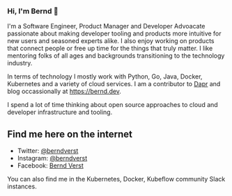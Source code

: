 ### Hi, I'm Bernd 👋

I'm a Software Engineer, Product Manager and Developer Advoacate passionate about making developer tooling and products more intuitive for new users and seasoned experts alike. I also enjoy working on products that connect people or free up time for the things that truly matter. I like mentoring folks of all ages and backgrounds transitioning to the technology industry.

In terms of technology I mostly work with Python, Go, Java, Docker, Kubernetes and a variety of cloud services. I am a contributor to [Dapr](https://dapr.io) and blog occassionally at https://bernd.dev.

I spend a lot of time thinking about open source approaches to cloud and developer infrastructure and tooling.

## Find me here on the internet
- Twitter: [@berndverst](https://twitter.com/berndverst)
- Instagram: [@berndverst](https://instagram.com/berndverst)
- Facebook: [Bernd Verst](https://facebook.com/verst)

You can also find me in the Kubernetes, Docker, Kubeflow community Slack instances.
<!--
**berndverst/berndverst** is a ✨ _special_ ✨ repository because its `README.md` (this file) appears on your GitHub profile.

Here are some ideas to get you started:

- 🔭 I’m currently working on ...
- 🌱 I’m currently learning ...
- 👯 I’m looking to collaborate on ...
- 🤔 I’m looking for help with ...
- 💬 Ask me about ...
- 📫 How to reach me: ...
- 😄 Pronouns: ...
- ⚡ Fun fact: ...
-->
